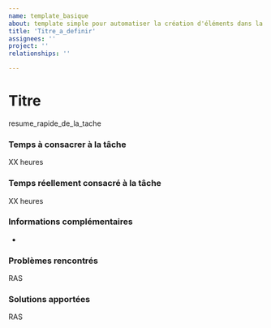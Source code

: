 ```yaml
---
name: template_basique
about: template simple pour automatiser la création d'éléments dans la roadmap
title: 'Titre_a_definir'
assignees: ''
project: ''
relationships: ''

---
```


# Titre
resume_rapide_de_la_tache

### Temps à consacrer à la tâche
XX heures

### Temps réellement consacré à la tâche
XX heures

### Informations complémentaires
 - 

### Problèmes rencontrés
RAS

### Solutions apportées
RAS
